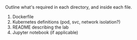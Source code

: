 Outline what's required in each directory, and inside each file.

1. Dockerfile
2. Kubernetes definitions (pod, svc, network isolation?)
3. README describing the lab
4. Jupyter notebook (if applicable)

